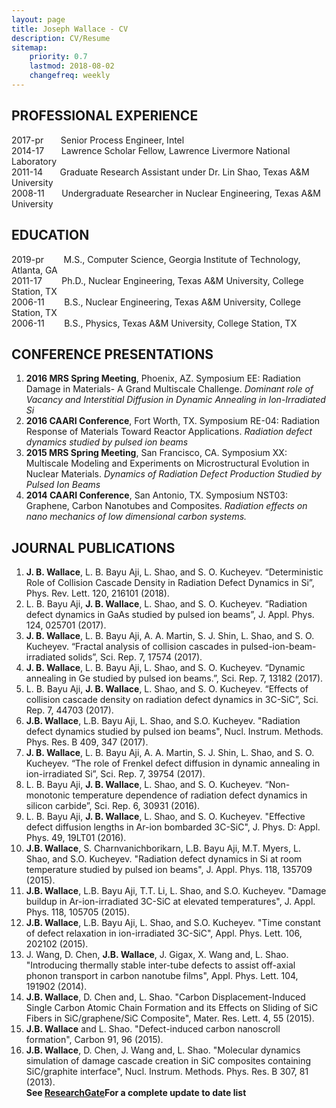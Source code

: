 ```yaml
---
layout: page
title: Joseph Wallace - CV
description: CV/Resume
sitemap:
    priority: 0.7
    lastmod: 2018-08-02
    changefreq: weekly
---
```


## PROFESSIONAL EXPERIENCE
<div class="box">
  <p>
2017-pr    &nbsp;&nbsp;&nbsp;&nbsp;&nbsp;&nbsp;Senior Process Engineer, Intel <br />
2014-17    &nbsp;&nbsp;&nbsp;&nbsp;&nbsp;&nbsp;Lawrence Scholar Fellow, Lawrence Livermore National Laboratory <br />
2011-14    &nbsp;&nbsp;&nbsp;&nbsp;&nbsp;&nbsp;Graduate Research Assistant under Dr. Lin Shao, Texas A&M University <br />
2008-11    &nbsp;&nbsp;&nbsp;&nbsp;&nbsp;&nbsp;Undergraduate Researcher in Nuclear Engineering, Texas A&M University <br />
  </p>
</div>

## EDUCATION
<div class="box">
  <p>
2019-pr         &nbsp;&nbsp;&nbsp;&nbsp;&nbsp;&nbsp;&nbsp;M.S., Computer Science, Georgia Institute of Technology, Atlanta, GA <br />
2011-17		&nbsp;&nbsp;&nbsp;&nbsp;&nbsp;&nbsp;&nbsp;Ph.D., Nuclear Engineering, Texas A&M University, College Station, TX <br />
2006-11		&nbsp;&nbsp;&nbsp;&nbsp;&nbsp;&nbsp;&nbsp;B.S., Nuclear Engineering, Texas A&M University, College Station, TX <br />
2006-11		&nbsp;&nbsp;&nbsp;&nbsp;&nbsp;&nbsp;&nbsp;B.S., Physics, Texas A&M University, College Station, TX <br />
  </p>
</div>

## CONFERENCE PRESENTATIONS
<div class="box">
  <p>
	<!-- Lists -->
		<ol>
			<li><b>2016 MRS Spring Meeting</b>, Phoenix, AZ. Symposium EE: Radiation Damage in Materials- A Grand Multiscale Challenge. <i>Dominant role of Vacancy and Interstitial Diffusion in Dynamic Annealing in Ion-Irradiated Si</i></li>
			<li><b>2016 CAARI Conference</b>, Fort Worth, TX. Symposium RE-04: Radiation Response of Materials Toward Reactor Applications. <i>Radiation defect dynamics studied by pulsed ion beams</i></li>
			<li><b>2015 MRS Spring Meeting</b>, San Francisco, CA. Symposium XX: Multiscale Modeling and Experiments on Microstructural Evolution in Nuclear Materials. <i>Dynamics of Radiation Defect Production Studied by Pulsed Ion Beams</i></li>
			<li><b>2014 CAARI Conference</b>, San Antonio, TX. Symposium NST03: Graphene, Carbon Nanotubes and Composites. <i>Radiation effects on nano mechanics of low dimensional carbon systems.</i></li>
		</ol>
  </p>
</div>

## JOURNAL PUBLICATIONS
<div class="box">
  <p>
	  <!-- Lists -->
		<ol>
			<li><b>J. B. Wallace</b>, L. B. Bayu Aji, L. Shao, and S. O. Kucheyev. “Deterministic Role of Collision Cascade Density in Radiation Defect Dynamics in Si”, Phys. Rev. Lett. 120, 216101 (2018). </li>
			<li>L. B. Bayu Aji, <b>J. B. Wallace</b>, L. Shao, and S. O. Kucheyev. “Radiation defect dynamics in GaAs studied by pulsed ion beams”, J. Appl. Phys. 124, 025701 (2017).</li>
			<li><b>J. B. Wallace</b>, L. B. Bayu Aji, A. A. Martin, S. J. Shin, L. Shao, and S. O. Kucheyev. “Fractal analysis of collision cascades in pulsed-ion-beam-irradiated solids”, Sci. Rep. 7, 17574 (2017). </li>
			<li><b>J. B. Wallace</b>, L. B. Bayu Aji, L. Shao, and S. O. Kucheyev. “Dynamic annealing in Ge studied by pulsed ion beams.”, Sci. Rep. 7, 13182 (2017).</li>
			<li>L. B. Bayu Aji, <b>J. B. Wallace</b>, L. Shao, and S. O. Kucheyev. “Effects of collision cascade density on radiation defect dynamics in 3C-SiC”, Sci. Rep. 7, 44703 (2017).</li>
			<li><b>J.B. Wallace</b>, L.B. Bayu Aji, L. Shao, and S.O. Kucheyev. "Radiation defect dynamics studied by pulsed ion beams", Nucl. Instrum. Methods. Phys. Res. B 409, 347 (2017).</li>
			<li><b>J. B. Wallace</b>, L. B. Bayu Aji, A. A. Martin, S. J. Shin, L. Shao, and S. O. Kucheyev. “The role of Frenkel defect diffusion in dynamic annealing in ion-irradiated Si”, Sci. Rep. 7, 39754 (2017). </li>
			<li>L. B. Bayu Aji, <b>J. B. Wallace</b>, L. Shao, and S. O. Kucheyev. “Non-monotonic temperature dependence of radiation defect dynamics in silicon carbide”, Sci. Rep. 6, 30931 (2016).</li>
			<li>L. B. Bayu Aji, <b>J. B. Wallace</b>, L. Shao, and S. O. Kucheyev. "Effective defect diffusion lengths in Ar-ion bombarded 3C-SiC", J. Phys. D: Appl. Phys. 49, 19LT01 (2016). </li>
			<li><b>J.B. Wallace</b>, S. Charnvanichborikarn, L.B. Bayu Aji, M.T. Myers, L. Shao, and S.O. Kucheyev. "Radiation defect dynamics in Si at room temperature studied by pulsed ion beams", J. Appl. Phys. 118, 135709 (2015).</li>
			<li><b>J.B. Wallace</b>, L.B. Bayu Aji, T.T. Li, L. Shao, and S.O. Kucheyev. "Damage buildup in Ar-ion-irradiated 3C-SiC at elevated temperatures", J. Appl. Phys. 118, 105705 (2015).</li>
			<li><b>J.B. Wallace</b>, L.B. Bayu Aji, L. Shao, and S.O. Kucheyev. "Time constant of defect relaxation in ion-irradiated 3C-SiC", Appl. Phys. Lett. 106, 202102 (2015).</li>
			<li>J. Wang, D. Chen, <b>J.B. Wallace</b>, J. Gigax, X. Wang and, L. Shao. "Introducing thermally stable inter-tube defects to assist off-axial phonon transport in carbon nanotube films", Appl. Phys. Lett. 104, 191902 (2014).</li>
			<li><b>J.B. Wallace</b>, D. Chen and, L. Shao. "Carbon Displacement-Induced Single Carbon Atomic Chain Formation and its Effects on Sliding of SiC Fibers in SiC/graphene/SiC Composite", Mater. Res. Lett. 4, 55 (2015).</li>
			<li><b>J.B. Wallace</b> and L. Shao. "Defect-induced carbon nanoscroll formation", Carbon 91, 96 (2015).</li>
			<li><b>J.B. Wallace</b>, D. Chen, J. Wang and, L. Shao. "Molecular dynamics simulation of damage cascade creation in SiC composites containing SiC/graphite interface", Nucl. Instrum. Methods. Phys. Res. B 307, 81 (2013).</li>
                        <b>See <a href="https://www.researchgate.net/profile/Joseph_Wallace5">ResearchGate</a>For a complete update to date list </b>
		</ol>
  </p>
</div>
